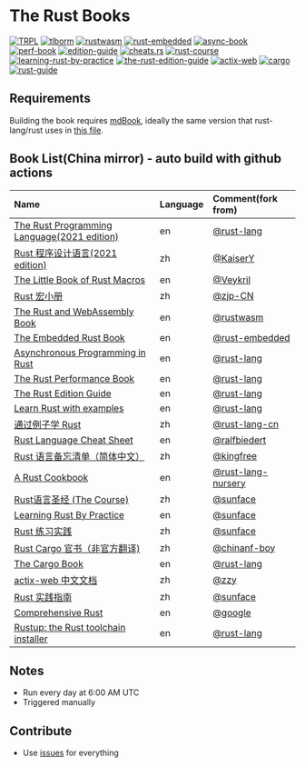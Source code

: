 # The Rust Books

[![TRPL](https://github.com/containerpi/rsdocs-actions/actions/workflows/trpl.yaml/badge.svg)](https://github.com/containerpi/rsdocs-actions/actions/workflows/trpl.yaml)
[![tlborm](https://github.com/containerpi/rsdocs-actions/actions/workflows/tlborm.yaml/badge.svg)](https://github.com/containerpi/rsdocs-actions/actions/workflows/tlborm.yaml)
[![rustwasm](https://github.com/containerpi/rsdocs-actions/actions/workflows/rustwasm.yaml/badge.svg)](https://github.com/containerpi/rsdocs-actions/actions/workflows/rustwasm.yaml)
[![rust-embedded](https://github.com/containerpi/rsdocs-actions/actions/workflows/rust-embedded.yaml/badge.svg)](https://github.com/containerpi/rsdocs-actions/actions/workflows/rust-embedded.yaml)
[![async-book](https://github.com/containerpi/rsdocs-actions/actions/workflows/async-book.yaml/badge.svg)](https://github.com/containerpi/rsdocs-actions/actions/workflows/async-book.yaml)
[![perf-book](https://github.com/containerpi/rsdocs-actions/actions/workflows/perf-book.yaml/badge.svg)](https://github.com/containerpi/rsdocs-actions/actions/workflows/perf-book.yaml)
[![edition-guide](https://github.com/containerpi/rsdocs-actions/actions/workflows/edition-guide.yaml/badge.svg)](https://github.com/containerpi/rsdocs-actions/actions/workflows/edition-guide.yaml)
[![cheats.rs](https://github.com/containerpi/rsdocs-actions/actions/workflows/cheats-rs.yaml/badge.svg)](https://github.com/containerpi/rsdocs-actions/actions/workflows/cheats-rs.yaml)
[![rust-course](https://github.com/containerpi/rsdocs-actions/actions/workflows/rust-course.yaml/badge.svg)](https://github.com/containerpi/rsdocs-actions/actions/workflows/rust-course.yaml)
[![learning-rust-by-practice](https://github.com/containerpi/rsdocs-actions/actions/workflows/rust-by-practice.yaml/badge.svg)](https://github.com/containerpi/rsdocs-actions/actions/workflows/rust-by-practice.yaml)
[![the-rust-edition-guide](https://github.com/containerpi/rsdocs-actions/actions/workflows/edition-guide.yaml/badge.svg)](https://github.com/containerpi/rsdocs-actions/actions/workflows/edition-guide.yaml)
[![actix-web](https://github.com/containerpi/rsdocs-actions/actions/workflows/actix-web.yaml/badge.svg)](https://github.com/containerpi/rsdocs-actions/actions/workflows/actix-web.yaml)
[![cargo](https://github.com/containerpi/rsdocs-actions/actions/workflows/cargo.yaml/badge.svg)](https://github.com/containerpi/rsdocs-actions/actions/workflows/cargo.yaml)
[![rust-guide](https://github.com/containerpi/rsdocs-actions/actions/workflows/rust-guide.yaml/badge.svg)](https://github.com/containerpi/rsdocs-actions/actions/workflows/rust-guide.yaml)

## Requirements

Building the book requires [mdBook], ideally the same version that
rust-lang/rust uses in [this file][rust-mdbook].

[mdBook]: https://github.com/rust-lang-nursery/mdBook
[rust-mdbook]: https://github.com/rust-lang/rust/blob/master/src/tools/rustbook/Cargo.toml

## Book List(China mirror) - auto build with github actions

| Name | Language | Comment(fork from) |
|:- |:- |:- |
|[The Rust Programming Language(2021 edition)](http://opendocs.containerpi.com/trpl/en) | en | [@rust-lang](https://github.com/rust-lang/book)|
|[Rust 程序设计语言(2021 edition)](http://opendocs.containerpi.com/trpl/zh) | zh | [@KaiserY](https://github.com/KaiserY/trpl-zh-cn)|
|[The Little Book of Rust Macros](http://opendocs.containerpi.com/tlborm/en/) | en | [@Veykril](https://github.com/Veykril/tlborm) |
|[Rust 宏小册](http://opendocs.containerpi.com/tlborm/zh/) | zh | [@zjp-CN](https://github.com/zjp-CN/tlborm) |
|[The Rust and WebAssembly Book](http://opendocs.containerpi.com/rustwasm/en/) | en | [@rustwasm](https://github.com/rustwasm/book) |
|[The Embedded Rust Book](http://opendocs.containerpi.com/rust-embedded/en/) | en | [@rust-embedded](https://github.com/rust-embedded/book) |
|[Asynchronous Programming in Rust](http://opendocs.containerpi.com/async-book/en/) | en | [@rust-lang](https://github.com/rust-lang/async-book) |
|[The Rust Performance Book](http://opendocs.containerpi.com/perf-book/en/) | en | [@rust-lang](https://github.com/nnethercote/perf-book) |
|[The Rust Edition Guide](http://opendocs.containerpi.com/edition-guide/en/) | en | [@rust-lang](https://github.com/rust-lang/edition-guide) |
|[Learn Rust with examples](http://opendocs.containerpi.com/rust-by-example/en/) | en | [@rust-lang](https://github.com/rust-lang/rust-by-example) |
|[通过例子学 Rust](http://opendocs.containerpi.com/rust-by-example/zh/) | zh | [@rust-lang-cn](https://github.com/rust-lang-cn/rust-by-example-cn) |
|[Rust Language Cheat Sheet](http://opendocs.containerpi.com/cheats.rs/en/) | en | [@ralfbiedert](https://github.com/ralfbiedert/cheats.rs) |
|[Rust 语言备忘清单（简体中文）](http://opendocs.containerpi.com/cheats.rs/zh/) | zh | [@kingfree](https://github.com/kingfree/cheats.rs/) |
|[A Rust Cookbook](http://opendocs.containerpi.com/rust-cookbook/en/) | en | [@rust-lang-nursery](https://github.com/rust-lang-nursery/rust-cookbook) |
|[Rust语言圣经 (The Course)](http://opendocs.containerpi.com/rust-course/zh/) | zh | [@sunface](https://github.com/sunface/rust-course) |
|[Learning Rust By Practice](http://opendocs.containerpi.com/rust-by-practice/en/) | en | [@sunface](https://github.com/sunface/rust-by-practice) |
|[Rust 练习实践](http://opendocs.containerpi.com/rust-by-practice/zh/) | zh | [@sunface](https://github.com/sunface/rust-by-practice/blob/master/zh-CN/src/why-exercise.md) |
|[Rust Cargo 官书（非官方翻译)](http://opendocs.containerpi.com/cargo/zh/) | zh | [@chinanf-boy](https://github.com/chinanf-boy/cargo-book-zh) |
|[The Cargo Book](http://opendocs.containerpi.com/cargo/en/) | en | [@rust-lang](https://github.com/rust-lang/cargo) |
|[actix-web 中文文档](http://opendocs.containerpi.com/actix-web/zh/) | zh | [@zzy](https://github.com/zzy/actix-web-zh-cn) |
|[Rust 实践指南](http://opendocs.containerpi.com/rust-guide/zh/) | zh | [@sunface](https://github.com/zzy/rust-guide) |
|[Comprehensive Rust](http://opendocs.containerpi.com/comprehensive-rust/en/) | en | [@google](https://github.com/google/comprehensive-rust) |
|[Rustup: the Rust toolchain installer](http://opendocs.containerpi.com/rustup/en/) | en | [@rust-lang](https://github.com/rust-lang/rustup) |

## Notes

* Run every day at 6:00 AM UTC
* Triggered manually

## Contribute

* Use [issues](https://github.com/containerpi/rsdocs-actions/issues) for everything
